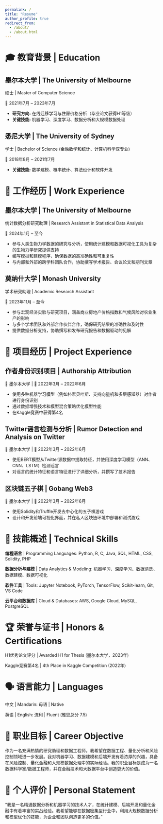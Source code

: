 ```yaml
---
permalink: /
title: "Resume"
author_profile: true
redirect_from: 
  - /about/
  - /about.html
---
```

# 🎓 教育背景 | Education
## 墨尔本大学 | The University of Melbourne
硕士 | Master of Computer Science

📅 2021年7月 – 2023年7月

- **研究方向:** 在线迁移学习与住房价格分析（毕业论文获得H1等级）
- **关键技能:** 机器学习、深度学习、数据分析和大规模数据处理
## 悉尼大学 | The University of Sydney
学士 | Bachelor of Science (金融数学和统计、计算机科学双专业)

📅 2018年8月 – 2021年7月

- **关键技能:** 数学建模、概率统计、算法设计和软件开发
# 💼 工作经历 | Work Experience
## 墨尔本大学 | The University of Melbourne
统计数据分析研究助理 | Research Assistant in Statistical Data Analysis

📅 2024年1月 – 至今

- 参与人类生物力学数据的研究与分析，使用统计建模和数据可视化工具为复杂的生物力学研究提供支持
- 编写模拟和建模程序，确保数据的高准确性和可重复性
- 与内部和外部的跨学科团队合作，协助撰写学术报告、会议论文和期刊文章
## 莫纳什大学 | Monash University
学术研究助理 | Academic Research Assistant

📅 2023年11月 – 至今

- 参与宏观经济实验与研究项目，涵盖商业房地产价格指数和气候风险对农业生产的影响
- 与多个学术团队和外部合作伙伴合作，确保研究结果的准确性和及时性
- 提供数据分析支持，协助撰写和发布研究报告和数据驱动的见解
# 📘 项目经历 | Project Experience
## 作者身份识别项目 | Authorship Attribution
📍 墨尔本大学 | 📅 2022年3月 – 2022年6月

- 使用多种机器学习模型（例如朴素贝叶斯、支持向量机和多层感知器）对作者进行身份识别
- 通过数据增强技术和模型混合策略优化模型性能
- 在Kaggle竞赛中获得第4名
## Twitter谣言检测与分析 | Rumor Detection and Analysis on Twitter
📍 墨尔本大学 | 📅 2022年3月 – 2022年6月

- 使用BERT模型从Twitter源数据中提取特征，并使用深度学习模型（ANN、CNN、LSTM）检测谣言
- 对谣言的统计特征和语言特征进行了详细分析，并撰写了技术报告
## 区块链五子棋 | Gobang Web3
📍 墨尔本大学 | 📅 2022年3月 – 2022年6月

- 使用Solidity和Truffle开发去中心化的五子棋游戏
- 设计和开发前端可视化界面，并在私人区块链环境中部署和测试游戏
# 🔧 技能概述 | Technical Skills
**编程语言** | Programming Languages: Python, R, C, Java, SQL, HTML, CSS, Solidity, PHP

**数据分析与建模** | Data Analytics & Modeling: 机器学习、深度学习、数据清洗、数据建模、数据可视化

**软件工具** | Tools: Jupyter Notebook, PyTorch, TensorFlow, Scikit-learn, Git, VS Code

**云平台和数据库** | Cloud & Databases: AWS, Google Cloud, MySQL, PostgreSQL
# 🏆 荣誉与证书 | Honors & Certifications
H1优秀论文评分 | Awarded H1 for Thesis (墨尔本大学，2023年)

Kaggle竞赛第4名 | 4th Place in Kaggle Competition (2022年)
# 🗣️ 语言能力 | Languages
中文 | Mandarin: 母语 | Native

英语 | English: 流利 | Fluent (雅思总分 7.5)
# 🎯 职业目标 | Career Objective
作为一名充满热情的研究助理和数据工程师，我希望在数据工程、量化分析和风险控制领域进一步发展。我对机器学习、数据建模和后端开发有着浓厚的兴趣，具备在风险控制、量化金融和大规模数据处理中的实际经验。我的职业目标是成为一名数据科学家/数据工程师，并在金融技术和大数据平台中创造更大的价值。

# 📩 个人评价 | Personal Statement
“我是一名精通数据分析和机器学习的技术人才，在统计建模、后端开发和量化金融中有着丰富的实战经验。我希望能够在数据密集型行业中，利用大规模数据分析和模型优化的技能，为企业和团队创造更多的价值。”
